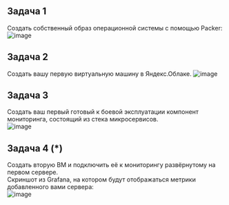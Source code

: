## Задача 1
Создать собственный образ операционной системы с помощью Packer:  
![image](https://user-images.githubusercontent.com/22905019/155099678-5b6f703f-c848-41c3-bdaf-0483bb114da7.png)  
## Задача 2
Создать вашу первую виртуальную машину в Яндекс.Облаке.
![image](https://user-images.githubusercontent.com/22905019/155117163-69eb4581-08ec-43bd-b86b-2e6b2e53784c.png)  

## Задача 3

Создать ваш первый готовый к боевой эксплуатации компонент мониторинга, состоящий из стека микросервисов.  
![image](https://user-images.githubusercontent.com/22905019/155122948-93324d27-45c6-4fbf-a965-c28d055c534b.png)  

## Задача 4 (*)

Создать вторую ВМ и подключить её к мониторингу развёрнутому на первом сервере.  
Скриншот из Grafana, на котором будут отображаться метрики добавленного вами сервера:  
![image](https://user-images.githubusercontent.com/22905019/155484664-3fc479a6-1564-4ce0-aa82-ce8b09fbb3ce.png)

